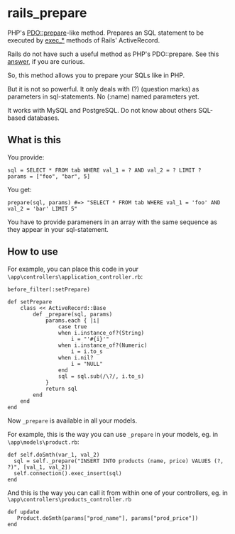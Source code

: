 rails_prepare
=============

PHP's [PDO::prepare](http://php.net/manual/en/pdo.prepare.php)-like method. Prepares an SQL statement to be executed by [exec_*](http://api.rubyonrails.org/classes/ActiveRecord/ConnectionAdapters/DatabaseStatements.html#method-i-exec_query) methods of Rails' ActiveRecord.

Rails do not have such a useful method as PHP's PDO::prepare. See this [answer](http://stackoverflow.com/a/16125655/1114926), if you are curious.

So, this method allows you to prepare your SQLs like in PHP.

But it is not so powerful. It only deals with (?) (question marks) as parameters in sql-statements. No (:name) named parameters yet.

It works with MySQL and PostgreSQL. Do not know about others SQL-based databases.


What is this
------------
You provide:

    sql = SELECT * FROM tab WHERE val_1 = ? AND val_2 = ? LIMIT ?
    params = ["foo", "bar", 5]
    
You get:

    prepare(sql, params) #=> "SELECT * FROM tab WHERE val_1 = 'foo' AND val_2 = 'bar' LIMIT 5"

You have to provide parameners in an array with the same sequence as they appear in your sql-statement.
    
    
How to use
----------
For example, you can place this code in your ````\app\controllers\application_controller.rb````:

    before_filter(:setPrepare)
    
    def setPrepare
    	class << ActiveRecord::Base
    		def _prepare(sql, params)
    			params.each { |i|
    				case true
    				when i.instance_of?(String)
    					i = "'#{i}'"
    				when i.instance_of?(Numeric)
    					i = i.to_s
    				when i.nil?
    					i = "NULL"
    				end
    				sql = sql.sub(/\?/, i.to_s)
    			}
    			return sql
    		end
    	end
    end
    
Now ```_prepare``` is available in all your models.

For example, this is the way you can use ```_prepare``` in your models, eg. in ```\app\models\product.rb```:

    def self.doSmth(var_1, val_2)
      sql = self._prepare("INSERT INTO products (name, price) VALUES (?, ?)", [val_1, val_2])
      self.connection().exec_insert(sql)
    end
    
And this is the way you can call it from within one of your controllers, eg. in ```\app\controllers\products_controller.rb```
    
    def update
       Product.doSmth(params["prod_name"], params["prod_price"])
    end






